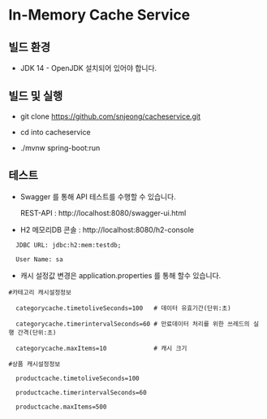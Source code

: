 In-Memory Cache Service
=======================

## 빌드 환경 ##

- JDK 14 - OpenJDK 설치되어 있어야 합니다.

## 빌드 및 실행 ##

- git clone https://github.com/snjeong/cacheservice.git

- cd into cacheservice

- ./mvnw spring-boot:run

## 테스트 ##
- Swagger 를 통해 API 테스트를 수행할 수 있습니다.

  REST-API : http://localhost:8080/swagger-ui.html
  
- H2 메모리DB 콘솔 : http://localhost:8080/h2-console

```
  JDBC URL:	jdbc:h2:mem:testdb;
  
  User Name: sa
```

- 캐시 설정값 변경은 application.properties 를 통해 할수 있습니다. 

```
#카테고리 캐시설정정보

  categorycache.timetoliveSeconds=100   # 데이터 유효기간(단위:초)

  categorycache.timerintervalSeconds=60 # 만료데이터 처리를 위한 쓰레드의 실행 간격(단위:초)

  categorycache.maxItems=10             # 캐시 크기

#상품 캐시설정정보

  productcache.timetoliveSeconds=100

  productcache.timerintervalSeconds=60

  productcache.maxItems=500
```

